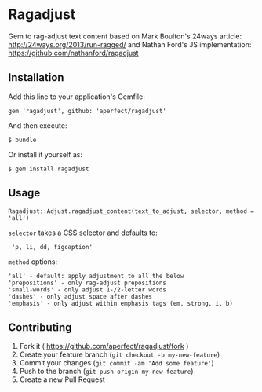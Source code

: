 # Ragadjust

Gem to rag-adjust text content based on Mark Boulton's 24ways article: http://24ways.org/2013/run-ragged/ and Nathan Ford's JS implementation: https://github.com/nathanford/ragadjust

## Installation

Add this line to your application's Gemfile:

    gem 'ragadjust', github: 'aperfect/ragadjust'

And then execute:

    $ bundle

Or install it yourself as:

    $ gem install ragadjust

## Usage

    Ragadjust::Adjust.ragadjust_content(text_to_adjust, selector, method = 'all')

`selector` takes a CSS selector and defaults to:

     'p, li, dd, figcaption'

`method` options:

    'all' - default: apply adjustment to all the below
    'prepositions' - only rag-adjust prepositions
    'small-words' - only adjust 1-/2-letter words
    'dashes' - only adjust space after dashes
    'emphasis' - only adjust within emphasis tags (em, strong, i, b)

## Contributing

1. Fork it ( https://github.com/aperfect/ragadjust/fork )
2. Create your feature branch (`git checkout -b my-new-feature`)
3. Commit your changes (`git commit -am 'Add some feature'`)
4. Push to the branch (`git push origin my-new-feature`)
5. Create a new Pull Request
